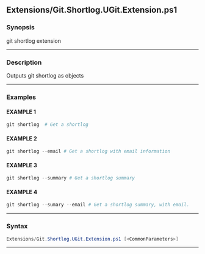 
Extensions/Git.Shortlog.UGit.Extension.ps1
------------------------------------------
### Synopsis
git shortlog extension

---
### Description

Outputs git shortlog as objects

---
### Examples
#### EXAMPLE 1
```PowerShell
git shortlog  # Get a shortlog
```

#### EXAMPLE 2
```PowerShell
git shortlog --email # Get a shortlog with email information
```

#### EXAMPLE 3
```PowerShell
git shortlog --summary # Get a shortlog summary
```

#### EXAMPLE 4
```PowerShell
git shortlog --sumary --email # Get a shortlog summary, with email.
```

---
### Syntax
```PowerShell
Extensions/Git.Shortlog.UGit.Extension.ps1 [<CommonParameters>]
```
---



